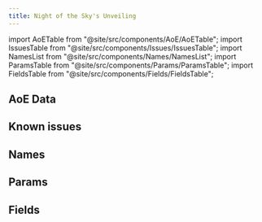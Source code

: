 ```yaml
---
title: Night of the Sky's Unveiling
---
```


import AoETable from "@site/src/components/AoE/AoETable";
import IssuesTable from "@site/src/components/Issues/IssuesTable";
import NamesList from "@site/src/components/Names/NamesList";
import ParamsTable from "@site/src/components/Params/ParamsTable";
import FieldsTable from "@site/src/components/Fields/FieldsTable";

## AoE Data

<AoETable item_key="nightoftheskysunveiling" data_src="artifact" />

## Known issues

<IssuesTable item_key="nightoftheskysunveiling" data_src="artifact" />

## Names

<NamesList item_key="nightoftheskysunveiling" data_src="artifact" />

## Params

<ParamsTable item_key="nightoftheskysunveiling" data_src="artifact" />

## Fields

<FieldsTable item_key="nightoftheskysunveiling" data_src="artifact" />
